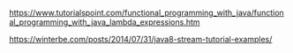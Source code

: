 https://www.tutorialspoint.com/functional_programming_with_java/functional_programming_with_java_lambda_expressions.htm

https://winterbe.com/posts/2014/07/31/java8-stream-tutorial-examples/

